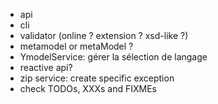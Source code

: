 - api
- cli
- validator (online ? extension ? xsd-like ?)
- metamodel or metaModel ?
- YmodelService: gérer la sélection de langage
- reactive api?
- zip service: create specific exception
- check TODOs, XXXs and FIXMEs